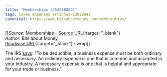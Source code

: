 ```yaml
---
title: "Memberships (453218889)"
tags: taxes expenses articles-23099042
canonical: https://www.bitsaboutmoney.com/memberships/
---
```


[[_Source_: Memberships - [Source URL](https://www.bitsaboutmoney.com/memberships/){:target="_blank"}<br>
_Author_: Bits about Money<br>
[Readwise URL](https://readwise.io/open/453218889){:target="_blank"}
::wrap]]

The IRS [says](https://www.irs.gov/publications/p535): "To be deductible, a business expense must be both ordinary and necessary. An ordinary expense is one that is common and accepted in your industry. A necessary expense is one that is helpful and appropriate for your trade or business."
